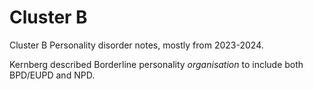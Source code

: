 # Cluster B
Cluster B Personality disorder notes, mostly from 2023-2024.

Kernberg described Borderline personality *organisation* to include both BPD/EUPD and NPD.